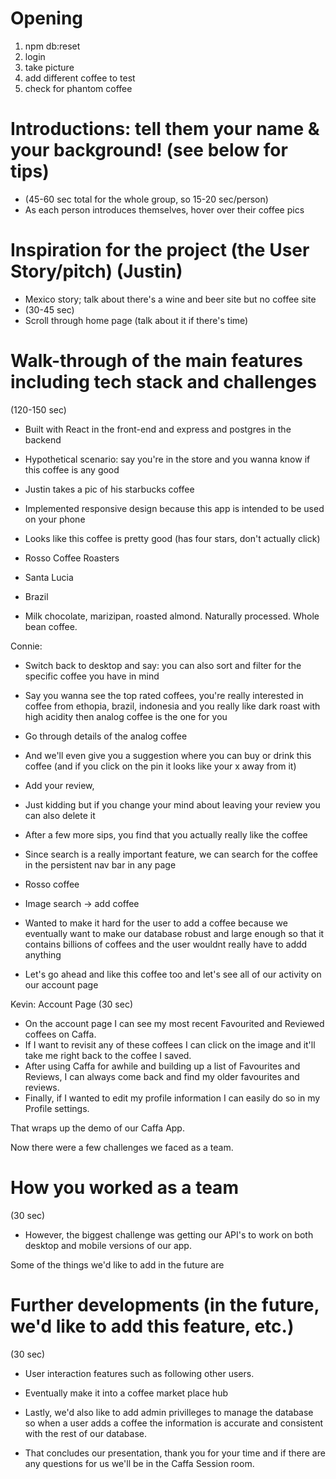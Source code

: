 
# Opening

1) npm db:reset
2) login
3) take picture
4) add different coffee to test
5) check for phantom coffee

# Introductions: tell them your name & your background! (see below for tips) 
* (45-60 sec total for the whole group, so 15-20 sec/person)
* As each person introduces themselves, hover over their coffee pics

# Inspiration for the project (the User Story/pitch) (Justin)
* Mexico story; talk about there's a wine and beer site but no coffee site
* (30-45 sec)
* Scroll through home page (talk about it if there's time)

# Walk-through of the main features including tech stack and challenges
(120-150 sec)
* Built with React in the front-end and express and postgres in the backend

* Hypothetical scenario: say you're in the store and you wanna know if this coffee is any good
* Justin takes a pic of his starbucks coffee
* Implemented responsive design because this app is intended to be used on your phone
* Looks like this coffee is pretty good (has four stars, don't actually click)


* Rosso Coffee Roasters
* Santa Lucia
* Brazil
* Milk chocolate, marizipan, roasted almond. Naturally processed. Whole bean coffee.


Connie: 
* Switch back to desktop and say: you can also sort and filter for the specific coffee you have in mind 
* Say you wanna see the top rated coffees, you're really interested in coffee from ethopia, brazil, indonesia and you really like dark roast with high acidity then analog coffee is the one for you 
* Go through details of the analog coffee
* And we'll even give you a suggestion where you can buy or drink this coffee (and if you click on the pin it looks like your x away from it)
* Add your review, 
* Just kidding but if you change your mind about leaving your review you can also delete it 
* After a few more sips, you find that you actually really like the coffee 

* Since search is a really important feature, we can search for the coffee in the persistent nav bar in any page
* Rosso coffee
* Image search -> add coffee 
* Wanted to make it hard for the user to add a coffee because we eventually want to make our database robust and large enough so that it contains billions of coffees and the user wouldnt really have to addd anything
* Let's go ahead and like this coffee too and let's see all of our activity on our account page

Kevin: 
Account Page (30 sec)
* On the account page I can see my most recent Favourited and Reviewed coffees on Caffa.
* If I want to revisit any of these coffees I can click on the image and it'll take me right back to the coffee I saved.
* After using Caffa for awhile and building up a list of Favourites and Reviews, I can always come back and find my older favourites and reviews.
* Finally, if I wanted to edit my profile information I can easily do so in my Profile settings.

That wraps up the demo of our Caffa App. 

Now there were a few challenges we faced as a team.

# How you worked as a team 
(30 sec)
* However, the biggest challenge was getting our API's to work on both desktop and mobile versions of our app.


Some of the things we'd like to add in the future are

# Further developments (in the future, we'd like to add this feature, etc.)
(30 sec)
* User interaction features such as following other users.
* Eventually make it into a coffee market place hub 
* Lastly, we'd also like to add admin privilleges to manage the database so when a user adds a coffee the information is accurate and consistent with the rest of our database.

* That concludes our presentation, thank you for your time and if there are any questions for us we'll be in the Caffa Session room.
